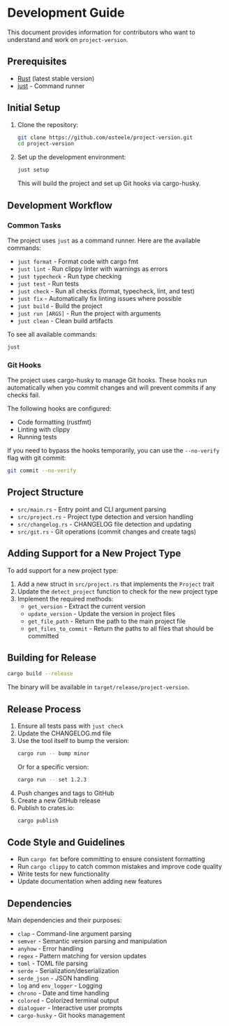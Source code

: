 # Development Guide

This document provides information for contributors who want to understand and work on `project-version`.

## Prerequisites

- [Rust](https://www.rust-lang.org/tools/install) (latest stable version)
- [just](https://github.com/casey/just) - Command runner

## Initial Setup

1. Clone the repository:
   ```bash
   git clone https://github.com/osteele/project-version.git
   cd project-version
   ```

2. Set up the development environment:
   ```bash
   just setup
   ```
   This will build the project and set up Git hooks via cargo-husky.

## Development Workflow

### Common Tasks

The project uses `just` as a command runner. Here are the available commands:

- `just format` - Format code with cargo fmt
- `just lint` - Run clippy linter with warnings as errors
- `just typecheck` - Run type checking
- `just test` - Run tests
- `just check` - Run all checks (format, typecheck, lint, and test)
- `just fix` - Automatically fix linting issues where possible
- `just build` - Build the project
- `just run [ARGS]` - Run the project with arguments
- `just clean` - Clean build artifacts

To see all available commands:
```bash
just
```

### Git Hooks

The project uses cargo-husky to manage Git hooks. These hooks run automatically when you commit changes and will prevent commits if any checks fail.

The following hooks are configured:
- Code formatting (rustfmt)
- Linting with clippy
- Running tests

If you need to bypass the hooks temporarily, you can use the `--no-verify` flag with git commit:
```bash
git commit --no-verify
```

## Project Structure

- `src/main.rs` - Entry point and CLI argument parsing
- `src/project.rs` - Project type detection and version handling
- `src/changelog.rs` - CHANGELOG file detection and updating
- `src/git.rs` - Git operations (commit changes and create tags)

## Adding Support for a New Project Type

To add support for a new project type:

1. Add a new struct in `src/project.rs` that implements the `Project` trait
2. Update the `detect_project` function to check for the new project type
3. Implement the required methods:
   - `get_version` - Extract the current version
   - `update_version` - Update the version in project files
   - `get_file_path` - Return the path to the main project file
   - `get_files_to_commit` - Return the paths to all files that should be committed

## Building for Release

```bash
cargo build --release
```

The binary will be available in `target/release/project-version`.

## Release Process

1. Ensure all tests pass with `just check`
2. Update the CHANGELOG.md file
3. Use the tool itself to bump the version:
   ```bash
   cargo run -- bump minor
   ```
   Or for a specific version:
   ```bash
   cargo run -- set 1.2.3
   ```
4. Push changes and tags to GitHub
5. Create a new GitHub release
6. Publish to crates.io:
   ```bash
   cargo publish
   ```

## Code Style and Guidelines

- Run `cargo fmt` before committing to ensure consistent formatting
- Run `cargo clippy` to catch common mistakes and improve code quality
- Write tests for new functionality
- Update documentation when adding new features

## Dependencies

Main dependencies and their purposes:

- `clap` - Command-line argument parsing
- `semver` - Semantic version parsing and manipulation
- `anyhow` - Error handling
- `regex` - Pattern matching for version updates
- `toml` - TOML file parsing
- `serde` - Serialization/deserialization
- `serde_json` - JSON handling
- `log` and `env_logger` - Logging
- `chrono` - Date and time handling
- `colored` - Colorized terminal output
- `dialoguer` - Interactive user prompts
- `cargo-husky` - Git hooks management